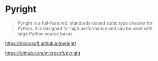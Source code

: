 # Pyright

> Pyright is a full-featured, standards-based static type checker for Python.
> It is designed for high performance and can be used with large Python source
> bases.

<https://microsoft.github.io/pyright/>

<https://github.com/microsoft/pyright>
